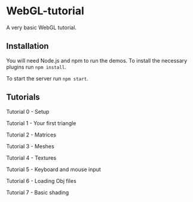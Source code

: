 # WebGL-tutorial
A very basic WebGL tutorial.

## Installation
You will need Node.js and npm to run the demos. 
To install the necessary plugins run `npm install`.

To start the server run `npm start`.

## Tutorials

Tutorial 0 - Setup

Tutorial 1 - Your first triangle

Tutorial 2 - Matrices

Tutorial 3 - Meshes

Tutorial 4 - Textures

Tutorial 5 - Keyboard and mouse input

Tutorial 6 - Loading Obj files

Tutorial 7 - Basic shading
